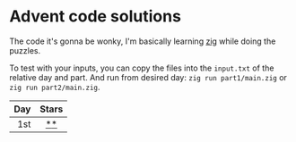# Advent code solutions

The code it's gonna be wonky, I'm basically learning [zig](https://ziglang.org/) while doing the puzzles.

To test with your inputs, you can copy the files into the `input.txt` of the relative day and part. And run from desired day: `zig run part1/main.zig` or `zig run part2/main.zig`.

| Day | Stars |
| --: | :---: |
| 1st | [*](./day1/part1/README.md)[*](./day1/part2/README.md) |
